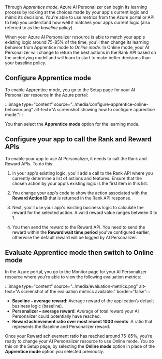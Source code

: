 Through *Apprentice mode*, Azure AI Personalizer can begin its learning process by looking at the choices made by your app's current logic and mimic its decisions. You're able to use metrics from the Azure portal or API to help you understand how well it matches your apps current logic (also referred to as the *baseline policy*).

When your Azure AI Personalizer resource is able to match your app's existing logic around 75-85% of the time, you'll then change its learning behavior from Apprentice mode to *Online mode*. In Online mode, your AI Personalizer will change to return the best actions in the Rank API based on the underlying model and will learn to start to make better decisions than your baseline policy.

## Configure Apprentice mode

To enable Apprentice mode, you go to the Setup page for your AI Personalizer resource in the Azure portal:

:::image type="content" source="../media/configure-apprentice-online-behavior.png" alt-text="A screenshot showing how to configure apprentice mode.":::

You then select the **Apprentice mode** option for the learning mode.

## Configure your app to call the Rank and Reward APIs

To enable your app to use AI Personalizer, it needs to call the Rank and Reward APIs. To do this:

1. In your app's existing logic, you'll add a call to the Rank API where you currently determine a list of actions and features. Ensure that the chosen action by your app's existing logic is the first item in this list.
1. You change your app's code to show the action associated with the **Reward Action ID** that is returned in the Rank API response.

1. Next, you'll use your app's existing business logic to calculate the reward for the selected action. A valid reward value ranges between 0 to 1.
1. You then send the reward to the Reward API. You need to send the reward within the **Reward wait time period** you've configured earlier, otherwise the default reward will be logged by AI Personalizer.

## Evaluate Apprentice mode then switch to Online mode

In the Azure portal, you go to the Monitor page for your AI Personalizer resource where you're able to view the following evaluation metrics:

:::image type="content" source="../media/evaluation-metrics.png" alt-text="A screenshot of the evaluation metrics available." border="false":::

- **Baseline – average reward**: Average reward of the application’s default business logic (baseline).
- **Personalizer – average reward**: Average of total reward your AI Personalizer could potentially have reached.
- **Reward achievement ratio over most recent 1000 events**: A ratio that represents the Baseline and Personalizer reward.

Once your Reward achievement ratio has reached around 75-85%, you're ready to change your AI Personalizer resource to use Online mode. You do this on the Setup page, by selecting the **Online mode** option in place of the **Apprentice mode** option you selected previously.